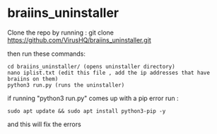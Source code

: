 # braiins_uninstaller
 
Clone the repo by running : git clone https://github.com/VirusHQ/braiins_uninstaller.git 

then run these commands:

    cd braiins_uninstaller/ (opens uninstaller directory)
    nano iplist.txt (edit this file , add the ip addresses that have braiins on them)
    python3 run.py (runs the uninstaller)

if running "python3 run.py" comes up with a pip error run :

    sudo apt update && sudo apt install python3-pip -y 
    
and this will fix the errors